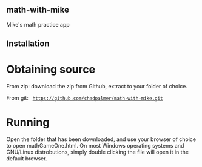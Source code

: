 ## math-with-mike
Mike's math practice app

## Installation

# Obtaining source
From zip: download the zip from Github, extract to your folder of choice.

From git: <code> https://github.com/chadpalmer/math-with-mike.git </code>

# Running
Open the folder that has been downloaded, and use your browser of choice to open mathGameOne.html. 
On most Windows operating systems and GNU/Linux distrobutions, simply double clicking the file will open it in the default browser.
